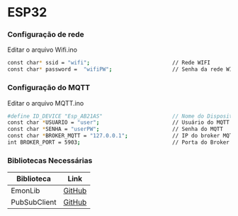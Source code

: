 # ESP32 

### Configuração de rede
Editar o arquivo Wifi.ino
```sh
const char* ssid = "wifi";                          // Rede WIFI
const char* password =  "wifiPW";                   // Senha da rede WIFI
```
### Configuração do MQTT
Editar o arquivo MQTT.ino
```sh
#define ID_DEVICE "Esp_AB21AS"                      // Nome do Dispositivo (deve ser um nome único)
const char *USUARIO = "user";                       // Usuário do MQTT
const char *SENHA = "userPW";                       // Senha do MQTT
const char *BROKER_MQTT = "127.0.0.1";              // IP do broker MQTT
int BROKER_PORT = 5903;                             // Porta do Broker MQTT
```
### Bibliotecas Necessárias
| Biblioteca  | Link |
| ------------- | ------------- |
| EmonLib  | [GitHub](https://github.com/openenergymonitor/EmonLib)  |
| PubSubClient  | [GitHub](https://github.com/knolleary/pubsubclient)  |